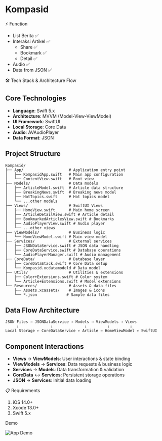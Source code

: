 # Kompasid
⚡ Function

- List Berita ✅
- Interaksi Artikel ✅
    - Share ✅
    - Bookmark ✅
    - Detail ✅
- Audio ✅
- Data from JSON ✅


🛠 Tech Stack & Architecture Flow

## Core Technologies
- **Language**: Swift 5.x
- **Architecture**: MVVM (Model-View-ViewModel)
- **UI Framework**: SwiftUI
- **Local Storage**: Core Data
- **Audio**: AVAudioPlayer
- **Data Format**: JSON

## Project Structure
```
Kompasid/
├── App/                    # Application entry point
│   ├── KompasidApp.swift   # Main app configuration
│   └── ContentView.swift   # Root view
├── Models/                 # Data models
│   ├── ArticleModel.swift  # Article data structure
│   ├── BreakingNews.swift  # Breaking news model
│   ├── HotTopics.swift     # Hot topics model
│   └── ...other models
├── Views/                  # SwiftUI Views
│   ├── HomeView.swift      # Main home screen
│   ├── ArticleDetailView.swift # Article detail
│   ├── BookmarkedArticlesView.swift # Bookmarks
│   ├── AudioPlayerView.swift # Audio player
│   └── ...other views
├── ViewModels/             # Business logic
│   └── HomeViewModel.swift # Main view model
├── Services/               # External services
│   ├── JSONDataService.swift # JSON data handling
│   ├── CoreDataService.swift # Database operations
│   └── AudioPlayerManager.swift # Audio management
├── CoreData/               # Database layer
│   ├── CoreDataStack.swift # Core Data setup
│   └── Kompasid.xcdatamodeld # Data model
├── Utils/                  # Utilities & extensions
│   ├── Color+Extensions.swift # Color system
│   └── Article+Extensions.swift # Model extensions
└── Resources/              # Assets & data files
    ├── Assets.xcassets/    # Images & icons
    └── *.json             # Sample data files
```

## Data Flow Architecture
```
JSON Files → JSONDataService → Models → ViewModels → Views
     ↓              ↓              ↓         ↓         ↓
Local Storage ← CoreDataService ← Article ← HomeViewModel ← SwiftUI
```

## Component Interactions
- **Views** → **ViewModels**: User interactions & state binding
- **ViewModels** → **Services**: Data requests & business logic
- **Services** → **Models**: Data transformation & validation
- **CoreData** ↔ **Services**: Persistent storage operations
- **JSON** → **Services**: Initial data loading

📋 Requirements

1. iOS 14.0+
2. Xcode 13.0+
3. Swift 5.x

Demo 

![App Demo](Demo/recording.gif)
